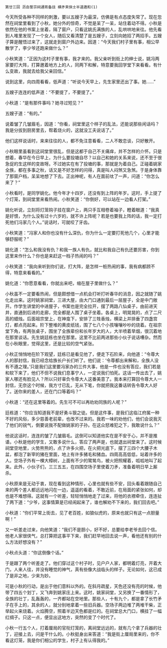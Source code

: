     第廿三回 沥血誓宗祠通宵备战 横矛来侠士半道邀和(1) 

   今天所受各种不同样的刺激，要以五嫂子为最深，仿佛是有点态度失常了。现在忽然在祠堂里看到了小秋，她分外的惊奇，不觉是呆了一呆，站住着动不得。小秋是依然在他的书案上坐着，隔了窗户，只看这姚氏满族的人，乱哄哄地来往。他先看到人堆里发现了一个女人，随后又看清楚了是五嫂子，立刻向她招了两招手。五嫂子算是醒悟过来了，这就走到窗户外边来。因道：“今天我们村子里有事，相公早散学了，李少爷还跑来做什么？”

   小秋笑道：“正因为这村子里有事，我才来的。我父亲听到街上的绅士说，姚冯两家要打大阵，打算邀着地方上的人，同两下和解，特意要我回学堂下来看看。有什么变故，我就去给我父亲回信。”

   说到这里，向四周看看，低声道：“听说今天早上，先生家里还出了事。她……”

   五嫂子连连的低声道：“不要提了，不要提了。”

   小秋道：“是有那件事吗？她寻过短见？”

   五嫂子道：“有的。”

   说着皱了几皱眉毛，因道：“你看，祠堂里这个样子的乱法，还能说那些闲话吗？我是分拔到厨房里去，帮着烧火的，这就没工夫说话了。”

   他们这样说话时，来来往往的人，都不免注意看看，二人不敢恋谈，只好散开。

   小秋眼里虽看到这祠堂里很乱，但是这都于自己不关痛痒，并不怎样的介怀。只是想着，春华在今日早上，为什么要投塘自尽？以自己和她的关系来说，还不至于很急促的生这样的变故呀。不过她实在有了投塘的事，那就是为着自己。正碰着姚家全族，都在多事之秋，话又是不好怎样的问得，真是叫人闷煞又急煞。于是身体靠了那窗户档，呆呆地想了下去。正出神呢，有人在面前呔了一声，问道：“你怎么来了？”

   小秋看时，是同学姚化。他今年才十四岁，还没有到上阵的年岁。这时，手上提了个灯笼，到祠堂里来看热闹。小秋笑道：“你倒好，可以站在一边看人打架。”

   姚化听说，立刻将灯笼钩子挂在窗户上，两只手互相卷着袖子，瞪着眼道：“我真是好恨，为什么没有过十六岁的，就不许上阵呢？若是也要我上阵的话，我一定打死他们冯家几个人。”说话时，可就咬了牙齿。

   小秋笑道：“冯家人和你也没有什么深仇，你为什么一定要打死他几个，心里才能够舒服呢？”

   姚化道：“怎么和我没有仇？和我一族人有仇，就比和我自己有仇还要厉害，你到这里来作什么？你也是来赶这一档子热闹的吗？”

   小秋笑道：“我向来听到你们说，打大阵，是怎样一桩热闹的事，我有病都顾不得，特意来看看的。”

   姚化道：“你愿意看看，你就出来吧，缩在屋子里做什么？”

   小秋虽不一定要看热闹，但是颇想借一点机会打听打听春华的消息，因之就随了姚化走出来。这时姚家祠堂，三进大屋，由大门口通到最后一层屋子，全是中门敞开。作学生讲堂的中进屋子，书案也是完全拉开，摆了两路八仙桌子，由前进天井，直通到后进的走廊，完全都是人围了桌子坐着。各桌上，明晃晃的，点了二尺高的蜡烛。后面祖宗堂上，在神龛下，安排了三牲香烛，横梁上并排垂了四盏宫灯，都点亮起来。阶下整堆的黄皮纸钱，围了七八个小孩嚷嚷吵吵的烧着。在祖宗堂下角，有两张桌子，围坐了全族辈份和长年岁大的人，大半喷着旱烟，很沉着地在那里谈话。先生姚廷栋也坐在那里。这里不比前两进那些小伙子说话嘈杂。然而在小秋眼里，觉得这里，还是比较的空气紧张。

   小秋正悄悄地在阶下观望，廷栋已是看见他了，便走下石阶来，向他道：“令尊大人的那封信，我已经念给族长户长们听了。他们说：‘令尊都出来解和，全族人没有不遵之理。’只是我们这里要冯家办的三件大事，他是一件也没有答应，我们若是和软下来了，他们不但不说我们息事宁人，一定说我们怕死。这话一传出去了，姚家人哪还有脸见人？所以只好辜负令尊大人这番美意了。我本来打算回令尊大人一封信，无奈这个时候，我方寸已乱，无从下笔，你就把我这番话转告令尊大人好了。送你来的差人，还在门口等着吗？”

   小秋道：“还在这里等着的。先生可不可以再劝劝同族的人呢？”

   廷栋道：“你应当知道我不是好勇斗狠之徒。但是这件事，是我们这临江府属一种不好的风俗，多少慈善老前辈，也改不过来的。我若一味的劝他们，他们会说我灭了他们的锐气，倒要说我不配做姚家的子孙。在这众怒难犯之下，我敢说什么？”

   他说这话时，连连的皱了几皱眉毛。这倒可以知道他实在是不安于心，并不是推诿。小秋是他的学生，又敢多说什么，答应了两声是，也就退出祠堂来了。这时候祠堂空地里，火势熊熊的，点了许多火把，在火把光底下，摆了三四个大腰子木盆，都泡了新宰的猪在里面，地上有许多猪毛和猪血。四周高高低低，站着许多的人。空场子外有一棵大樟树，上面有不少的鹭鸶鸟，被火把照耀着，呱呱地叫了起来。此外，小伙子们，三三五五，在四围空场子里使着刀矛，准备着明日早上厮杀。

   小秋原来是无动于衷，现在看到这种情形，心里也就有些不安，回头看着跟随自己来的两个差人都远远地闪在一边，遥遥的看着，不敢近前，在局面的紧张如何，却也是不难想得。这就有一个听差，轻轻悄悄地走了过来，将他的衣襟牵住，连连扯了两下道：“少爷，这事情算是已经闹起来了，谁也解劝不下来的，我们回去吧。”

   小秋道：“你们平常上街去，见了老百姓，如狼似虎的，原来也就只有这一点胆量啊！”

   又一听差走过来，向他笑道：“我们不是胆小，好不好，总要给李老爷去回个信。他老人家很侠气，总打算把这事平下来，我们赶早地回去说一声，看他还有别的什么方法好想没有？”

   小秋点头道：“你这倒像个话。”

   于是跟了两个听差走了。他们穿过这个村子时，见户户人家，都明着灯亮，开着大门，人来人往，并没有睡觉的神气，真有些像大战临头的样子。无论如何，这已成了是非之地，少来为妙。

   可是小秋的行动，是出于他们意料以外的。在斜月疏星，天色还没有亮的时候，他带了四五个划丁，又飞奔到姚家庄上来。这时，姚家祠堂，又另换了一番情形了，全族的壮丁，乱轰轰的，一齐都站在空地里。那些人，十有九个，都是拿了长竹矛子在手上的，其余的人，就分别地拿着一些旧兵器。空场子两边堆了两堆干柴，正举起火来烧着。火焰腾空，照着半边天色都是红的。在祠堂总大门口，横挂了一幅红绸子。只这一点，便显出这地方，突然的变了个时代了。

   小秋一行五个人，打着厘局的官衔灯笼的，离祠堂远远的，就有几个拿了兵器的壮丁，迎接上去，问是干什么的。小秋挺身出来答道：“我是街上厘局里来的，你不看这灯笼，我是你们相公的学生，村子上有认得我的。”


